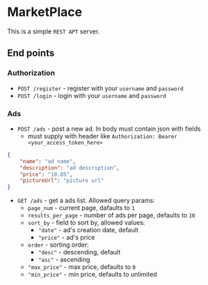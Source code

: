 # MarketPlace

This is a simple `REST APT` server.

## End points

### Authorization

- `POST /register` - register with your `username` and `password`
- `POST /login` - login with your `username` and `password`

### Ads

- `POST /ads` - post a new ad. In body must contain json with fields
  - must supply with header like `Authorization: Bearer <your_access_token_here>`

```json
{
    "name": "ad name",
    "description": "ad description",
    "price": "10.05",
    "pictureUrl": "picture url"
}
```

- `GET /ads` - get a ads list. Allowed query params:
  - `page_num` - current page, dafaults to `1`
  - `results_per_page` - number of ads per page, defaults to `10`
  - `sort_by` - field to sort by, allowed values:
    - `"date"` - ad's creation date, default
    - `"price"` - ad's price
  - `order` - sorting order:
    - `"desc"` - descending, default
    - `"asc"` - ascending
  - `"max_price"` - max price, defaults to `0`
  - `"min_price"` - min price, defaults to unlimited
